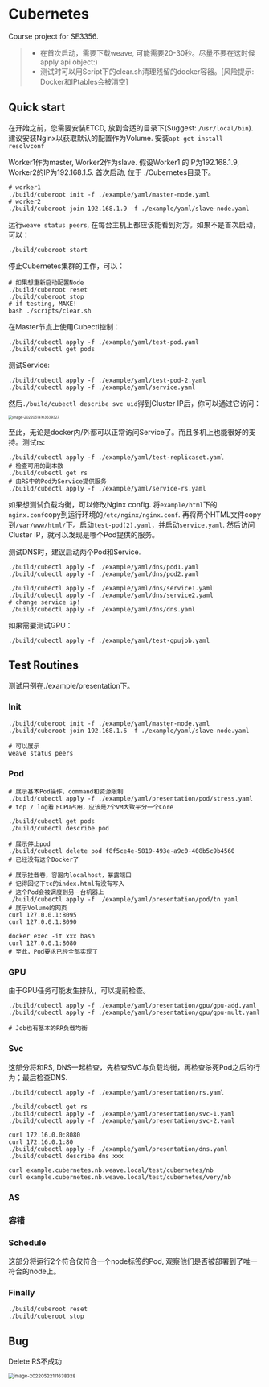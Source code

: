 # Cubernetes
Course project for SE3356.

> - 在首次启动，需要下载weave, 可能需要20-30秒。尽量不要在这时候apply api object:)
> - 测试时可以用Script下的clear.sh清理残留的docker容器。[风险提示: Docker和IPtables会被清空]

## Quick start

在开始之前，您需要安装ETCD, 放到合适的目录下(Suggest: `/usr/local/bin`). 建议安装Nginx以获取默认的配置作为Volume. 安装`apt-get install resolvconf`

Worker1作为master, Worker2作为slave. 假设Worker1 的IP为192.168.1.9, Worker2的IP为192.168.1.5. 首次启动, 位于 ./Cubernetes目录下。

```shell
# worker1
./build/cuberoot init -f ./example/yaml/master-node.yaml
# worker2
./build/cuberoot join 192.168.1.9 -f ./example/yaml/slave-node.yaml
```

运行`weave status peers`, 在每台主机上都应该能看到对方。如果不是首次启动，可以：

````shell
./build/cuberoot start
````

停止Cubernetes集群的工作，可以：

```shell
# 如果想重新启动配置Node
./build/cuberoot reset
./build/cuberoot stop
# if testing, MAKE!
bash ./scripts/clear.sh
```

在Master节点上使用Cubectl控制：
```shell
./build/cubectl apply -f ./example/yaml/test-pod.yaml 
./build/cubectl get pods
```

测试Service:

```shell
./build/cubectl apply -f ./example/yaml/test-pod-2.yaml 
./build/cubectl apply -f ./example/yaml/service.yaml 
```

然后`./build/cubectl describe svc uid`得到Cluster IP后，你可以通过它访问：

<img src="https://s2.loli.net/2022/05/19/SUB9DoVuRTFgCbm.png" alt="image-20220514103639327" style="zoom: 50%;" />

至此，无论是docker内/外都可以正常访问Service了。而且多机上也能很好的支持。测试rs:

```shell
./build/cubectl apply -f ./example/yaml/test-replicaset.yaml
# 检查可用的副本数
./build/cubectl get rs
# 由RS中的Pod为Service提供服务
./build/cubectl apply -f ./example/yaml/service-rs.yaml
```

如果想测试负载均衡，可以修改Nginx config. 将`example/html`下的`nginx.conf`copy到运行环境的`/etc/nginx/nginx.conf`. 再将两个HTML文件copy到`/var/www/html/`下。启动`test-pod(2).yaml`，并启动`service.yaml`. 然后访问Cluster IP，就可以发现是哪个Pod提供的服务。

测试DNS时，建议启动两个Pod和Service.

```shell
./build/cubectl apply -f ./example/yaml/dns/pod1.yaml 
./build/cubectl apply -f ./example/yaml/dns/pod2.yaml 

./build/cubectl apply -f ./example/yaml/dns/service1.yaml 
./build/cubectl apply -f ./example/yaml/dns/service2.yaml 
# change service ip!
./build/cubectl apply -f ./example/yaml/dns/dns.yaml 
```

如果需要测试GPU：

```shell
./build/cubectl apply -f ./example/yaml/test-gpujob.yaml
```

## Test Routines

测试用例在./example/presentation下。

### Init

```
./build/cuberoot init -f ./example/yaml/master-node.yaml
./build/cuberoot join 192.168.1.6 -f ./example/yaml/slave-node.yaml

# 可以展示
weave status peers
```

### Pod

```shell
# 展示基本Pod操作，command和资源限制
./build/cubectl apply -f ./example/yaml/presentation/pod/stress.yaml
# top / log看下CPU占用，应该是2个VM大致平分一个Core

./build/cubectl get pods
./build/cubectl describe pod

# 展示停止pod
./build/cubectl delete pod f8f5ce4e-5819-493e-a9c0-408b5c9b4560
# 已经没有这个Docker了

# 展示挂载卷，容器内localhost，暴露端口
# 记得回忆下tc的index.html有没有写入
# 这个Pod会被调度到另一台机器上
./build/cubectl apply -f ./example/yaml/presentation/pod/tn.yaml
# 展示Volume的网页
curl 127.0.0.1:8095
curl 127.0.0.1:8090

docker exec -it xxx bash
curl 127.0.0.1:8080
# 至此，Pod要求已经全部实现了
```

### GPU

由于GPU任务可能发生排队，可以提前检查。

```shell
./build/cubectl apply -f ./example/yaml/presentation/gpu/gpu-add.yaml
./build/cubectl apply -f ./example/yaml/presentation/gpu/gpu-mult.yaml

# Job也有基本的RR负载均衡
```

### Svc

这部分将和RS, DNS一起检查，先检查SVC与负载均衡，再检查杀死Pod之后的行为；最后检查DNS.

```shell
./build/cubectl apply -f ./example/yaml/presentation/rs.yaml

./build/cubectl get rs
./build/cubectl apply -f ./example/yaml/presentation/svc-1.yaml
./build/cubectl apply -f ./example/yaml/presentation/svc-2.yaml

curl 172.16.0.0:8080
curl 172.16.0.1:80
./build/cubectl apply -f ./example/yaml/presentation/dns.yaml
./build/cubectl describe dns xxx

curl example.cubernetes.nb.weave.local/test/cubernetes/nb
curl example.cubernetes.nb.weave.local/test/cubernetes/very/nb
```



### AS



### 容错





### Schedule

这部分将运行2个符合仅符合一个node标签的Pod, 观察他们是否被部署到了唯一符合的node上。





### Finally

```shell
./build/cuberoot reset
./build/cuberoot stop
```



## Bug

Delete RS不成功

<img src="C:/Users/11796/AppData/Roaming/Typora/typora-user-images/image-20220522111638328.png" alt="image-20220522111638328" style="zoom:67%;" />
